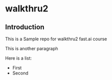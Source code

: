 # walkthru2

## Introduction

This is a Sample repo for walkthru2 fast.ai course

This is another paragraph

Here is a list:
- First
- Second
